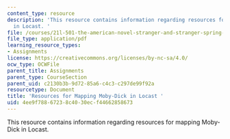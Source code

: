 ```yaml
---
content_type: resource
description: 'This resource contains information regarding resources for mapping Moby-Dick
  in Locast. '
file: /courses/21l-501-the-american-novel-stranger-and-stranger-spring-2013/4ee9f78867238c4030ecf44662858673_MIT21L_501S13_essay1.pdf
file_type: application/pdf
learning_resource_types:
- Assignments
license: https://creativecommons.org/licenses/by-nc-sa/4.0/
ocw_type: OCWFile
parent_title: Assignments
parent_type: CourseSection
parent_uid: c2130b3b-9d72-85a6-c4c3-c297de99f92a
resourcetype: Document
title: 'Resources for Mapping Moby-Dick in Locast '
uid: 4ee9f788-6723-8c40-30ec-f44662858673
---
```

This resource contains information regarding resources for mapping Moby-Dick in Locast. 
